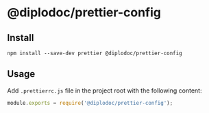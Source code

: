 # @diplodoc/prettier-config

## Install

```
npm install --save-dev prettier @diplodoc/prettier-config
```

## Usage

Add `.prettierrc.js` file in the project root with the following content:

```js
module.exports = require('@diplodoc/prettier-config');
```
